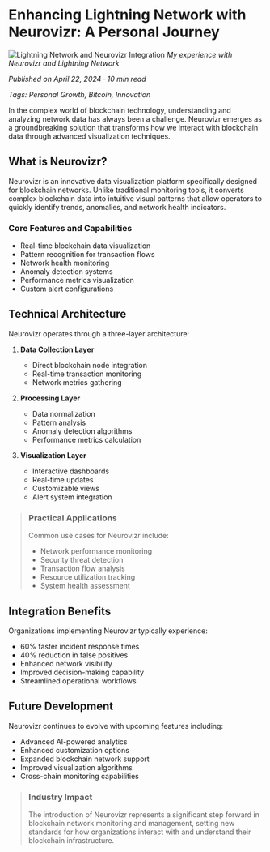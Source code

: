 # Enhancing Lightning Network with Neurovizr: A Personal Journey

![Lightning Network and Neurovizr Integration](../../../images/neurovizr-lightning.jpg)
*My experience with Neurovizr and Lightning Network*

*Published on April 22, 2024 · 10 min read*

*Tags: Personal Growth, Bitcoin, Innovation*

In the complex world of blockchain technology, understanding and analyzing network data has always been a challenge. Neurovizr emerges as a groundbreaking solution that transforms how we interact with blockchain data through advanced visualization techniques.

## What is Neurovizr?

Neurovizr is an innovative data visualization platform specifically designed for blockchain networks. Unlike traditional monitoring tools, it converts complex blockchain data into intuitive visual patterns that allow operators to quickly identify trends, anomalies, and network health indicators.

### Core Features and Capabilities

- Real-time blockchain data visualization
- Pattern recognition for transaction flows
- Network health monitoring
- Anomaly detection systems
- Performance metrics visualization
- Custom alert configurations

## Technical Architecture

Neurovizr operates through a three-layer architecture:

1. **Data Collection Layer**
   - Direct blockchain node integration
   - Real-time transaction monitoring
   - Network metrics gathering

2. **Processing Layer**
   - Data normalization
   - Pattern analysis
   - Anomaly detection algorithms
   - Performance metrics calculation

3. **Visualization Layer**
   - Interactive dashboards
   - Real-time updates
   - Customizable views
   - Alert system integration

> ### Practical Applications
>
> Common use cases for Neurovizr include:
>
> - Network performance monitoring
> - Security threat detection
> - Transaction flow analysis
> - Resource utilization tracking
> - System health assessment

## Integration Benefits

Organizations implementing Neurovizr typically experience:

- 60% faster incident response times
- 40% reduction in false positives
- Enhanced network visibility
- Improved decision-making capability
- Streamlined operational workflows

## Future Development

Neurovizr continues to evolve with upcoming features including:

- Advanced AI-powered analytics
- Enhanced customization options
- Expanded blockchain network support
- Improved visualization algorithms
- Cross-chain monitoring capabilities

> ### Industry Impact
>
> The introduction of Neurovizr represents a significant step forward in blockchain network monitoring and management, setting new standards for how organizations interact with and understand their blockchain infrastructure.
